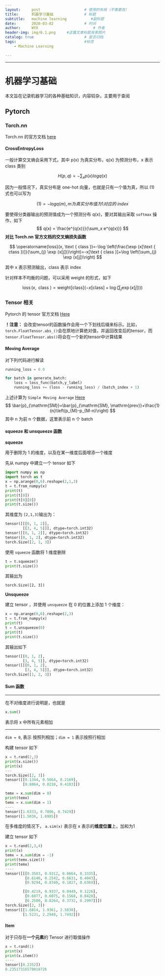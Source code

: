 ```yaml
---
layout:     post   				    # 使用的布局（不需要改）
title:      机器学习基础				# 标题 
subtitle:   machine learning           #副标题
date:       2020-03-02 				# 时间
author:     WYX 						# 作者
header-img: img/6.1.png 	#这篇文章标题背景图片
catalog: true 						# 是否归档
tags:								#标签
    - Machine Learning 

---
```


---

# 机器学习基础

本文旨在记录机器学习的各种基础知识，内容较杂，主要用于查阅

## Pytorch 

### Torch.nn

Torch.nn 的官方文档 [here](https://pytorch.org/docs/stable/nn.html#)

#### CrossEntropyLoss

一般计算交叉熵会采用下式，其中 p(x) 为真实分布，q(x) 为预测分布，x 表示 class 类别


$$
H(p,q) = -\sum_x p(x)logq(x) \tag{1}
$$


因为一般情况下，真实分布是 one-hot 向量，也就是只有一个值为真，所以 (1) 式也可以写为


$$
(1) = -logq(m),m 为真实分布值为 1 对应的~ index
$$


要使得分类器输出的预测值成为一个预测分布 q(x)，要对其输出采取 `softmax` 操作，如下
$$
q(x) = \frac{e^{q(x)}}{\sum_x e^{q(x)}}
$$
**对比 Torch.nn 官方文档的交叉熵损失函数**


$$
\operatorname{loss}(x, \text { class })=-\log \left(\frac{\exp (x[\text { ctass })]}{\sum_{j} \exp (x[j])}\right)=-x[\text { class }]+\log \left(\sum_{j} \exp (x[j])\right)
$$


其中 x 表示预测输出，class 表示 index

针对样本不均衡的问题，可以采用 weight 的形式，如下


$$
\operatorname{loss}(x, \text { class })=\text {weight}[\text {class}]\left(-x[\text {class}]+\log \left(\sum_{j} \exp (x[j])\right)\right)
$$


### Tensor 相关

Pytorch 的 tensor 官方文档 [Here](https://pytorch-cn.readthedocs.io/zh/latest/package_references/Tensor/)

**！注意：** 会改变tensor的函数操作会用一个下划线后缀来标示。比如，`torch.FloatTensor.abs_()`会在原地计算绝对值，并返回改变后的tensor，而`tensor.FloatTensor.abs()`将会在一个新的tensor中计算结果

#### Moving Average

对下列代码进行解读

```python
running_loss = 0.0

for batch in generate_batch:
	loss = loss_func(batch,y_label)
    running_loss += (loss - running_loss) / (batch_index + 1)
```

上述计算为 `Simple Moving Average` [Here](https://en.wikipedia.org/wiki/Moving_average)
$$
\bar{p}_{\mathrm{SM}}=\bar{p}_{\mathrm{SM}, \mathrm{prev}}+\frac{1}{n}\left(p_{M}-p_{M-n}\right)
$$
其中 n 为前 n 个数据，这里表示前 n 个 batch



#### squeeze 和 unsqueeze 函数

**squeeze**

用于删除为 1 的维度，以及在某一维度后面增添一个维度

先从 numpy 中建立一个 tensor 如下

```python
import numpy as np
import torch as t
x = np.arange(0,6).reshape(2,1,3)
t = t.from_numpy(x)
print(t)
print(t[0])
print(t[0][0])
print(t.size())
```

其维度为 `[2,1,3]`输出为：

```python
tensor([[[0, 1, 2]],
        [[3, 4, 5]]], dtype=torch.int32)
tensor([[0, 1, 2]], dtype=torch.int32)
tensor([0, 1, 2], dtype=torch.int32)
torch.Size([2, 1, 3])
```

使用 `squeeze` 函数将 1 维度删除

```python
t = t.squeeze()
print(t.size())
```

其输出为

```
torch.Size([2, 3])
```

**Unsqueeze**

建立 tensor ，并使用 `unsqueeze`  在 0 的位置上添加 1 个维度：

```python
x = np.arange(0,6).reshape(2,3)
t = t.from_numpy(x)
print(t)
t = t.unsqueeze(0)
print(t)
print(t.size())
```

其输出如下

```python
tensor([[0, 1, 2],
        [3, 4, 5]], dtype=torch.int32)
tensor([[[0, 1, 2],
         [3, 4, 5]]], dtype=torch.int32)
torch.Size([1, 2, 3])
```



#### Sum 函数

---

在不对维度进行说明是，也就是

```python
x.sum()
```

表示将 x 中所有元素相加

---

`dim = 0`, 表示 按照列相加；`dim = 1` 表示按照行相加

构建 tensor 如下

```python
x = t.rand(2,3)
print(x.size())
print(x)
---
torch.Size([2, 3])
tensor([[0.1344, 0.5664, 0.2169],
        [0.8864, 0.0238, 0.4183]])
```

```python
temx = x.sum(dim = 0)
print(temx)
temx = x.sum(dim = 1)
----
tensor([1.6333, 0.7806, 0.7429])
tensor([1.5036, 1.6985])
```

在多维度的情况下， `a.sim(x)`  表示在 x 表示的**维度位置**上，加和为1

建立 tensor 如下

```python
x = t.rand(2,3,4)
print(x)
temx = x.sum(dim = -1)
print(temx.size())
print(temx)
----
tensor([[[0.3503, 0.9312, 0.0664, 0.3335],
         [0.6146, 0.2542, 0.6631, 0.4043],
         [0.9294, 0.8340, 0.1827, 0.6369]],

        [[0.4219, 0.9337, 0.0449, 0.1226],
         [0.6877, 0.6075, 0.1568, 0.8428],
         [0.2500, 0.8264, 0.3732, 0.2997]]])
torch.Size([2, 3])
tensor([[1.6814, 1.9361, 2.5830],
        [1.5231, 2.2948, 1.7492]])
```

#### Item

对于只存在**一个元素**的 Tensor 进行取值操作

```Python
x = t.rand(1)
print(x)
print(x.item())
----
tensor([0.2352])
0.23517316579818726
```

